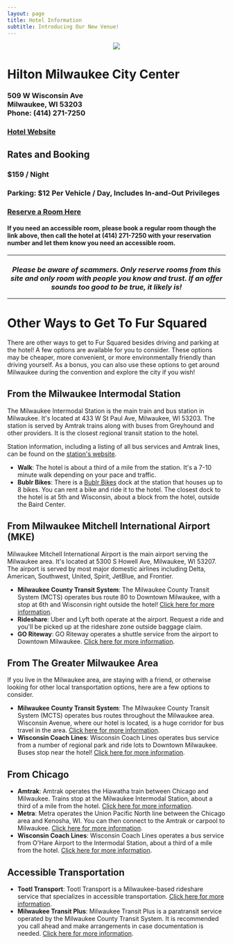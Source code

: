 ```yaml
---
layout: page
title: Hotel Information
subtitle: Introducing Our New Venue!
---
```

<div align="center">
  <img src="{{ 'assets/img/2024/hilton_inside.jpg' | relative_url }}" />
</div>

# Hilton Milwaukee City Center
<h3>509 W Wisconsin Ave<br/>Milwaukee, WI 53203<br />
Phone: (414) 271-7250</h3>

<h3><a href="https://www3.hilton.com/en/hotels/wisconsin/hilton-milwaukee-city-center-MKEMHHF/index.html">Hotel Website</a></h3>

## Rates and Booking
<h3>$159 / Night</h3>
<h3>Parking: $12 Per Vehicle / Day, Includes In-and-Out Privileges</h3>
<h3><a href="https://www.hilton.com/en/book/reservation/rooms/?ctyhocn=MKEMHHF&arrivalDate=2024-02-23&departureDate=2024-02-25&groupCode=96L&room1NumAdults=1&cid=OM%2CWW%2CHILTONLINK%2CEN%2CDirectLink">Reserve a Room Here</a></h3>

<h4>If you need an accessible room, please book a regular room though the link above, then call the hotel at (414) 271-7250 with your reservation number and let them know you need an accessible room.</h4>

<hr>

<div align="center">
  <h3><em>Please be aware of scammers. Only reserve rooms from this site and only room with people you know and trust. If an offer sounds too good to be true, it likely is!</em></h3>
</div>

<hr>

# Other Ways to Get To Fur Squared

There are other ways to get to Fur Squared besides driving and parking at the hotel! A few options are available for you to consider. These options may be cheaper, more convenient, or more environmentally friendly than driving yourself. As a bonus, you can also use these options to get around Milwaukee during the convention and explore the city if you wish!

## From the Milwaukee Intermodal Station

The Milwaukee Intermodal Station is the main train and bus station in Milwaukee. It's located at 433 W St Paul Ave, Milwaukee, WI 53203. The station is served by Amtrak trains along with buses from Greyhound and other providers. It is the closest regional transit station to the hotel.

Station information, including a listing of all bus services and Amtrak lines, can be found on the [station's website](https://wisconsindot.gov/pages/travel/rail/mis.aspx).

- **Walk**: The hotel is about a third of a mile from the station. It's a 7-10 minute walk depending on your pace and traffic.
- **Bublr Bikes**: There is a [Bublr Bikes](https://bublrbikes.org) dock at the station that houses up to 8 bikes. You can rent a bike and ride it to the hotel. The closest dock to the hotel is at 5th and Wisconsin, about a block from the hotel, outside the Baird Center.

## From Milwaukee Mitchell International Airport (MKE)

Milwaukee Mitchell International Airport is the main airport serving the Milwaukee area. It's located at 5300 S Howell Ave, Milwaukee, WI 53207. The airport is served by most major domestic airlines including Delta, American, Southwest, United, Spirit, JetBlue, and Frontier.

- **Milwaukee County Transit System**: The Milwaukee County Transit System (MCTS) operates bus route 80 to Downtown Milwaukee, with a stop at 6th and Wisconsin right outside the hotel! [Click here for more information](https://www.ridemcts.com/routes-schedules/80).
- **Rideshare**: Uber and Lyft both operate at the airport. Request a ride and you'll be picked up at the rideshare zone outside baggage claim.
- **GO Riteway**: GO Riteway operates a shuttle service from the airport to Downtown Milwaukee. [Click here for more information](https://goriteway.com/ride-services/airport-transportation/).

## From The Greater Milwaukee Area

If you live in the Milwaukee area, are staying with a friend, or otherwise looking for other local transportation options, here are a few options to consider.

- **Milwaukee County Transit System**: The Milwaukee County Transit System (MCTS) operates bus routes throughout the Milwaukee area. Wisconsin Avenue, where our hotel is located, is a huge corridor for bus travel in the area. [Click here for more information](https://www.ridemcts.com/routes-schedules).
- **Wisconsin Coach Lines**: Wisconsin Coach Lines operates bus service from a number of regional park and ride lots to Downtown Milwaukee. Buses stop near the hotel! [Click here for more information](https://www.coachusa.com/wisconsin-coach).

## From Chicago

- **Amtrak**: Amtrak operates the Hiawatha train between Chicago and Milwaukee. Trains stop at the Milwaukee Intermodal Station, about a third of a mile from the hotel. [Click here for more information](https://www.amtrak.com/routes/hiawatha-train.html).
- **Metra**: Metra operates the Union Pacific North line between the Chicago area and Kenosha, WI. You can then connect to the Amtrak or carpool to Milwaukee. [Click here for more information](https://metrarail.com/maps-schedules/train-lines/UP-N).
- **Wisconsin Coach Lines**: Wisconsin Coach Lines operates a bus service from O'Hare Airport to the Intermodal Station, about a third of a mile from the hotel. [Click here for more information](https://www.coachusa.com/wisconsin-coach).

## Accessible Transportation

- **Tootl Transport**: Tootl Transport is a Milwaukee-based rideshare service that specializes in accessible transportation. [Click here for more information](https://www.ridetootl.com/milwaukee/).
- **Milwaukee Transit Plus**: Milwaukee Transit Plus is a paratransit service operated by the Milwaukee County Transit System. It is recommended you call ahead and make arrangements in case documentation is needed. [Click here for more information](https://www.ridemcts.com/accessibility/transit-plus/paratransit-service-for-visitors).
